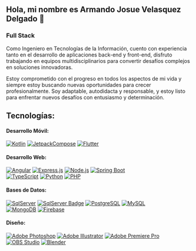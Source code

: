## Hola, mi nombre es Armando Josue Velasquez Delgado 👋<br>

### Full Stack

Como Ingeniero en Tecnologías de la Información, cuento con experiencia tanto en el desarrollo de aplicaciones back-end y front-end, disfruto trabajando en equipos multidisciplinarios para convertir desafíos complejos en soluciones innovadoras.

Estoy comprometido con el progreso en todos los aspectos de mi vida y siempre estoy buscando nuevas oportunidades para crecer profesionalmente. Soy adaptable, autodidacta y responsable, y estoy listo para enfrentar nuevos desafíos con entusiasmo y determinación.

## Tecnologías:
#### Desarrollo Móvil:
[![Kotlin](https://img.shields.io/badge/Kotlin-A97BFF?style=for-the-badge&logo=kotlin&logoColor=white&labelColor=101010)]()
[![JetpackCompose](https://img.shields.io/badge/Jetpack%20Compose-89F8C7?style=for-the-badge&logo=jetpackcompose&logoColor=white&labelColor=101010&logoBgColor=101010)]()
[![Flutter](https://img.shields.io/badge/Flutter-02569B?style=for-the-badge&logo=flutter&logoColor=white&labelColor=101010)]()

#### Desarrollo Web:
[![Angular](https://img.shields.io/badge/Angular-DD0031?style=for-the-badge&logo=angular&logoColor=white&labelColor=101010)]()
[![Express.js](https://img.shields.io/badge/Express.js-404D59?style=for-the-badge&logo=express&logoColor=white&labelColor=101010)]()
[![Node.js](https://img.shields.io/badge/Node.js-43853D?style=for-the-badge&logo=node.js&logoColor=white&labelColor=101010)]()
[![Spring Boot](https://img.shields.io/badge/Spring_Boot-6DB33F?style=for-the-badge&logo=spring-boot&logoColor=white&labelColor=101010)]()
<br>
[![TypeScript](https://img.shields.io/badge/TypeScript-007ACC?style=for-the-badge&logo=typescript&logoColor=white&labelColor=101010)]()
[![Python](https://img.shields.io/badge/Python-3776AB?style=for-the-badge&logo=python&logoColor=white&labelColor=101010)]()
[![PHP](https://img.shields.io/badge/Php-777BB3?style=for-the-badge&logo=php&logoColor=white&labelColor=101010&logoBgColor=101010)]()

#### Bases de Datos:
[![SqlServer](https://img.icons8.com/dotty/30/FFFFFF/sql.png)]() [![SqlServer Badge](https://img.shields.io/badge/Sql%20Server-FF9A00?style=for-the-badge&logo=sqlserver&logoColor=white&labelColor=101010)]()
[![PostgreSQL](https://img.shields.io/badge/PostgreSQL-336791?style=for-the-badge&logo=postgresql&logoColor=white&labelColor=101010)]()
[![MySQL](https://img.shields.io/badge/MySQL-4479A1?style=for-the-badge&logo=mysql&logoColor=white&labelColor=101010)]()
<br>
[![MongoDB](https://img.shields.io/badge/MongoDB-47A248?style=for-the-badge&logo=mongodb&logoColor=white&labelColor=101010)]()
[![Firebase](https://img.shields.io/badge/Firebase-FFCA28?style=for-the-badge&logo=firebase&logoColor=white&labelColor=101010)]()

#### Diseño:
[![Adobe Photoshop](https://img.shields.io/badge/Adobe%20Photoshop-31A8FF?style=for-the-badge&logo=adobe%20photoshop&logoColor=white&labelColor=101010)]()
[![Adobe Illustrator](https://img.shields.io/badge/Adobe%20Illustrator-652800?style=for-the-badge&logo=adobe%20illustrator&logoColor=white&labelColor=101010)]()
[![Adobe Premiere Pro](https://img.shields.io/badge/Adobe%20Premiere%20Pro-9999FF?style=for-the-badge&logo=adobe%20premiere%20pro&logoColor=white&labelColor=101010)]()
<br>
[![OBS Studio](https://img.shields.io/badge/OBS%20Studio-302E31?style=for-the-badge&logo=obs%20studio&logoColor=white&labelColor=101010)]()
[![Blender](https://img.shields.io/badge/Blender-F5792A?style=for-the-badge&logo=blender&logoColor=white&labelColor=101010)]()



<!--
**JosueAVD27/JosueAVD27** is a ✨ _special_ ✨ repository because its `README.md` (this file) appears on your GitHub profile.

Here are some ideas to get you started:

- 🔭 I’m currently working on ...
- 🌱 I’m currently learning ...
- 👯 I’m looking to collaborate on ...
- 🤔 I’m looking for help with ...
- 💬 Ask me about ...
- 📫 How to reach me: ...
- 😄 Pronouns: ...
- ⚡ Fun fact: ...
-->
